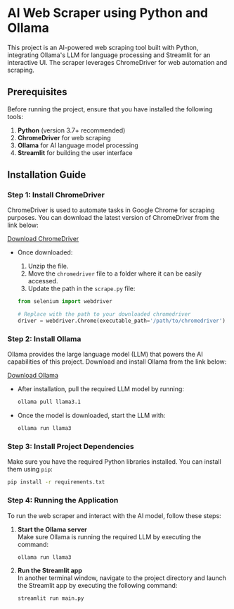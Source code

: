 
# AI Web Scraper using Python and Ollama

This project is an AI-powered web scraping tool built with Python, integrating Ollama's LLM for language processing and Streamlit for an interactive UI. The scraper leverages ChromeDriver for web automation and scraping.

## Prerequisites

Before running the project, ensure that you have installed the following tools:

1. **Python** (version 3.7+ recommended)
2. **ChromeDriver** for web scraping
3. **Ollama** for AI language model processing
4. **Streamlit** for building the user interface

## Installation Guide

### Step 1: Install ChromeDriver

ChromeDriver is used to automate tasks in Google Chrome for scraping purposes. You can download the latest version of ChromeDriver from the link below:

[Download ChromeDriver](https://googlechromelabs.github.io/chrome-for-testing/#stable)

- Once downloaded:
  1. Unzip the file.
  2. Move the `chromedriver` file to a folder where it can be easily accessed.
  3. Update the path in the `scrape.py` file:

    ```python
    from selenium import webdriver

    # Replace with the path to your downloaded chromedriver
    driver = webdriver.Chrome(executable_path='/path/to/chromedriver')
    ```

### Step 2: Install Ollama

Ollama provides the large language model (LLM) that powers the AI capabilities of this project. Download and install Ollama from the link below:

[Download Ollama](https://ollama.com/)

- After installation, pull the required LLM model by running:

    ```bash
    ollama pull llama3.1
    ```

- Once the model is downloaded, start the LLM with:

    ```bash
    ollama run llama3
    ```

### Step 3: Install Project Dependencies

Make sure you have the required Python libraries installed. You can install them using `pip`:

```bash
pip install -r requirements.txt
```

### Step 4: Running the Application

To run the web scraper and interact with the AI model, follow these steps:

1. **Start the Ollama server**  
   Make sure Ollama is running the required LLM by executing the command:
   
   ```bash
   ollama run llama3


2. **Run the Streamlit app**  
   In another terminal window, navigate to the project directory and launch the Streamlit app by executing the following command:

   ```bash
   streamlit run main.py
